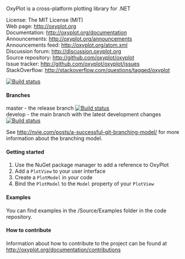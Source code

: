 OxyPlot is a cross-platform plotting library for .NET

License:            The MIT License (MIT)  
Web page:           http://oxyplot.org  
Documentation:      http://oxyplot.org/documentation  
Announcements:      http://oxyplot.org/announcements  
Announcements feed: http://oxyplot.org/atom.xml  
Discussion forum:   http://discussion.oxyplot.org  
Source repository:  http://github.com/oxyplot/oxyplot  
Issue tracker:      http://github.com/oxyplot/oxyplot/issues  
StackOverflow:      http://stackoverflow.com/questions/tagged/oxyplot

[![Build status](https://ci.appveyor.com/api/projects/status/mlaqnruo6ic3oe60)](https://ci.appveyor.com/project/objorke/oxyplot)

#### Branches

master - the release branch [![Build status](https://ci.appveyor.com/api/projects/status/mlaqnruo6ic3oe60/branch/master)](https://ci.appveyor.com/project/objorke/oxyplot/branch/master)  
develop -  the main branch with the latest development changes [![Build status](https://ci.appveyor.com/api/projects/status/mlaqnruo6ic3oe60/branch/master)](https://ci.appveyor.com/project/objorke/oxyplot/branch/develop)

See http://nvie.com/posts/a-successful-git-branching-model/ 
for more information about the branching model.

#### Getting started

1. Use the NuGet package manager to add a reference to OxyPlot
2. Add a `PlotView` to your user interface
3. Create a `PlotModel` in your code
4. Bind the `PlotModel` to the `Model` property of your `PlotView`

#### Examples

You can find examples in the /Source/Examples folder in the code repository.

#### How to contribute

Information about how to contribute to the project can be found at
http://oxyplot.org/documentation/contributions
